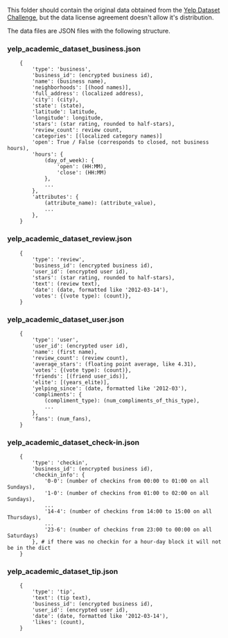 This folder should contain the original data obtained from the  [Yelp Dataset Challenge](http://www.yelp.com/dataset_challenge), but the data license agreement doesn't allow it's distribution.

The data files are JSON files with the following structure.

### yelp_academic_dataset_business.json

        {
            'type': 'business',
            'business_id': (encrypted business id),
            'name': (business name),
            'neighborhoods': [(hood names)],
            'full_address': (localized address),
            'city': (city),
            'state': (state),
            'latitude': latitude,
            'longitude': longitude,
            'stars': (star rating, rounded to half-stars),
            'review_count': review count,
            'categories': [(localized category names)]
            'open': True / False (corresponds to closed, not business hours),
            'hours': {
                (day_of_week): {
                    'open': (HH:MM),
                    'close': (HH:MM)
                },
                ...
            },
            'attributes': {
                (attribute_name): (attribute_value),
                ...
            },
        }


### yelp_academic_dataset_review.json

        {
            'type': 'review',
            'business_id': (encrypted business id),
            'user_id': (encrypted user id),
            'stars': (star rating, rounded to half-stars),
            'text': (review text),
            'date': (date, formatted like '2012-03-14'),
            'votes': {(vote type): (count)},
        }

### yelp_academic_dataset_user.json


        {
            'type': 'user',
            'user_id': (encrypted user id),
            'name': (first name),
            'review_count': (review count),
            'average_stars': (floating point average, like 4.31),
            'votes': {(vote type): (count)},
            'friends': [(friend user_ids)],
            'elite': [(years_elite)],
            'yelping_since': (date, formatted like '2012-03'),
            'compliments': {
                (compliment_type): (num_compliments_of_this_type),
                ...
            },
            'fans': (num_fans),
        }

### yelp_academic_dataset_check-in.json 

        {
            'type': 'checkin',
            'business_id': (encrypted business id),
            'checkin_info': {
                '0-0': (number of checkins from 00:00 to 01:00 on all Sundays),
                '1-0': (number of checkins from 01:00 to 02:00 on all Sundays),
                ...
                '14-4': (number of checkins from 14:00 to 15:00 on all Thursdays),
                ...
                '23-6': (number of checkins from 23:00 to 00:00 on all Saturdays)
            }, # if there was no checkin for a hour-day block it will not be in the dict
        }

### yelp_academic_dataset_tip.json

        {
            'type': 'tip',
            'text': (tip text),
            'business_id': (encrypted business id),
            'user_id': (encrypted user id),
            'date': (date, formatted like '2012-03-14'),
            'likes': (count),
        }